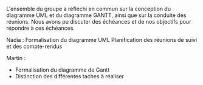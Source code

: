 L'ensemble du groupe a réfléchi en commun sur la conception du diagramme UML et du diagramme GANTT, ainsi que sur la conduite des réunions. Nous avons pu discuter des échéances et de nos objectifs pour répondre à ces échéances.

Nadia :
Formalisation du diagramme UML 
Planification des réunions de suivi et des compte-rendus

Martin :
- Formalisation du diagramme de Gantt
- Distinction des différentes taches à réaliser